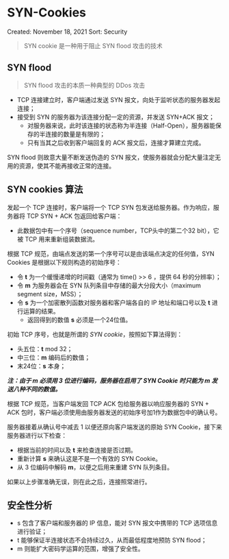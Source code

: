 # SYN-Cookies

Created: November 18, 2021
Sort: Security

> SYN cookie 是一种用于阻止 SYN flood 攻击的技术
> 

## SYN flood

> SYN flood 攻击的本质一种典型的 DDos 攻击
> 
- TCP 连接建立时，客户端通过发送 SYN 报文，向处于监听状态的服务器发起连接；
- 接受到 SYN 的服务器为该连接分配一定的资源，并发送 SYN+ACK 报文；
    - 对服务器来说，此时该连接的状态称为半连接（Half-Open），服务器能保存的半连接的数量是有限的；
    - 只有当其之后收到客户端回复的 ACK 报文后，连接才算建立完成。

SYN flood 则故意大量不断发送伪造的 SYN 报文，使服务器就会分配大量注定无用的资源，使其不能再接收正常的连接。

## **SYN cookies 算法**

发起一个 TCP 连接时，客户端将一个 TCP SYN 包发送给服务器。作为响应，服务器将 TCP SYN + ACK 包返回给客户端：

- 此数据包中有一个序号（sequence number，TCP头中的第二个32 bit），它被 TCP 用来重新组装数据流。

根据 TCP 规范，由端点发送的第一个序号可以是由该端点决定的任何值，SYN Cookies 是根据以下规则构造的初始序号：

- 令 **t** 为一个缓慢递增的时间戳（通常为 time() >> 6 ，提供 64 秒的分辨率）；
- 令 **m** 为服务器会在 SYN 队列条目中存储的最大分段大小（maximum segment size，MSS）；
- 令 **s** 为一个加密散列函数对服务器和客户端各自的 IP 地址和端口号以及 **t** 进行运算的结果。
    - 返回得到的数值 **s** 必须是一个24位值。

初始 TCP 序号，也就是所谓的 *SYN cookie*，按照如下算法得到：

- 头五位：**t** mod 32；
- 中三位：**m** 编码后的数值；
- 末24位：**s** 本身；

***注：由于 m 必须用 3 位进行编码，服务器在启用了 SYN Cookie 时只能为 m 发送八种不同的数值。***

根据 TCP 规范，当客户端发回 TCP ACK 包给服务器以响应服务器的 SYN + ACK 包时，客户端必须使用由服务器发送的初始序号加1作为数据包中的确认号。

服务器接着从确认号中减去 1 以便还原向客户端发送的原始 SYN Cookie，接下来服务器进行以下检查：

- 根据当前的时间以及 **t** 来检查连接是否过期。
- 重新计算 **s** 来确认这是不是一个有效的 SYN Cookie。
- 从 3 位编码中解码 **m**，以便之后用来重建 SYN 队列条目。

如果以上步骤准确无误，则在此之后，连接照常进行。

## 安全性分析

- s 包含了客户端和服务器的 IP 信息，能对 SYN 报文中携带的 TCP 选项信息进行验证；
- t 能够保证半连接状态不会持续过久，从而最低程度地预防 SYN flood；
- m 则能扩大密码学运算的范围，增强了安全性。
